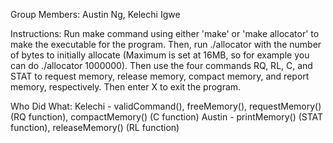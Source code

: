 Group Members: Austin Ng, Kelechi Igwe

Instructions: Run make command using either 'make' or 'make allocator' to make
the executable for the program. Then, run ./allocator with the number of bytes
to initially allocate (Maximum is set at 16MB, so for example you can do
./allocator 1000000). Then use the four commands RQ, RL, C, and STAT to request
memory, release memory, compact memory, and report memory, respectively. Then
enter X to exit the program.

Who Did What:
Kelechi - validCommand(), freeMemory(), requestMemory() (RQ function),
 	  compactMemory() (C function)
Austin - printMemory() (STAT function), releaseMemory() (RL function)
